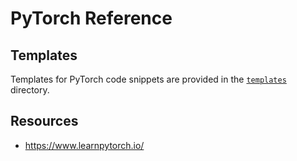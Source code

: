# PyTorch Reference

## Templates

Templates for PyTorch code snippets are provided in the [`templates`](templates/) directory.

## Resources

- https://www.learnpytorch.io/